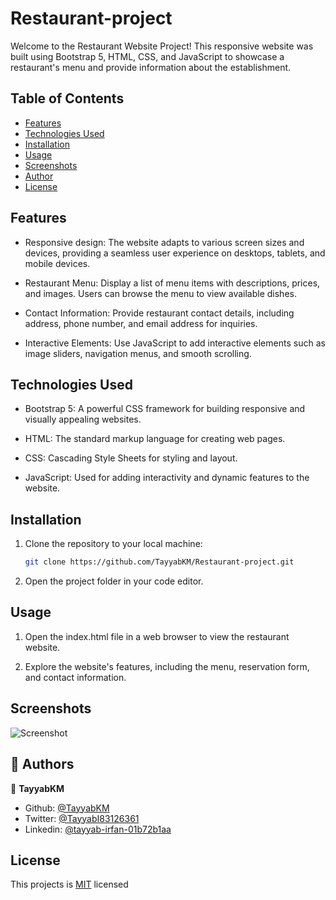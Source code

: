 # Restaurant-project

Welcome to the Restaurant Website Project! This responsive website was built using Bootstrap 5, HTML, CSS, and JavaScript to showcase a restaurant's menu and provide information about the establishment.

## Table of Contents

- [Features](#features)
- [Technologies Used](#technologies-used)
- [Installation](#installation)
- [Usage](#usage)
- [Screenshots](#screenshots)
- [Author](#authors)
- [License](#license)

## Features

- Responsive design: The website adapts to various screen sizes and devices, providing a seamless user experience on desktops, tablets, and mobile devices.

- Restaurant Menu: Display a list of menu items with descriptions, prices, and images. Users can browse the menu to view available dishes.

- Contact Information: Provide restaurant contact details, including address, phone number, and email address for inquiries.

- Interactive Elements: Use JavaScript to add interactive elements such as image sliders, navigation menus, and smooth scrolling.

## Technologies Used

- Bootstrap 5: A powerful CSS framework for building responsive and visually appealing websites.

- HTML: The standard markup language for creating web pages.

- CSS: Cascading Style Sheets for styling and layout.

- JavaScript: Used for adding interactivity and dynamic features to the website.

## Installation

1. Clone the repository to your local machine:

   ```bash
   git clone https://github.com/TayyabKM/Restaurant-project.git

2. Open the project folder in your code editor.

## Usage

1. Open the index.html file in a web browser to view the restaurant website.

2. Explore the website's features, including the menu, reservation form, and contact information.

## Screenshots

![Screenshot](./images/Foodies.png)


## 👥 Authors <a name="authors"></a>

👤 **TayyabKM**

- Github: [@TayyabKM](https://github.com/Tayyab-Kamboh)
- Twitter: [@TayyabI83126361](https://twitter.com/TayyabI83126361)
- Linkedin: [@tayyab-irfan-01b72b1aa](https://www.linkedin.com/in/tayyab-irfan-01b72b1aa/)


## License

This projects is [MIT](./LICENSE) licensed
